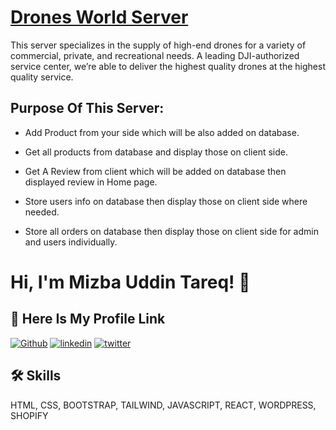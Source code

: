 # [Drones World Server](https://sleepy-bastion-40732.herokuapp.com/)

This server specializes in the supply of high-end drones for a variety of commercial, private, and recreational needs. A leading DJI-authorized service center, we’re able to deliver the highest quality drones at the highest quality service.

## Purpose Of This Server:

- Add Product from your side which will be also added on database.
- Get all products from database and display those on client side.
- Get A Review from client which will be added on database then displayed review in Home page.

- Store users info on database then display those on client side where needed.
- Store all orders on database then display those on client side for admin and users individually.

# Hi, I'm Mizba Uddin Tareq! 👋

## 🔗 Here Is My Profile Link

[![Github](https://img.shields.io/badge/my_portfolio-000?style=for-the-badge&logo=ko-fi&logoColor=white)](https://github.com/mizbauddintareq)
[![linkedin](https://img.shields.io/badge/linkedin-0A66C2?style=for-the-badge&logo=linkedin&logoColor=white)](https://www.linkedin.com/in/mizba-uddin-tareq-415a59218/)
[![twitter](https://img.shields.io/badge/twitter-1DA1F2?style=for-the-badge&logo=twitter&logoColor=white)](https://twitter.com/MizbaTareq)

## 🛠 Skills

HTML, CSS, BOOTSTRAP, TAILWIND, JAVASCRIPT, REACT, WORDPRESS, SHOPIFY
